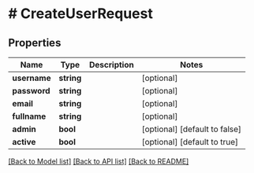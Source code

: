 # # CreateUserRequest

## Properties

Name | Type | Description | Notes
------------ | ------------- | ------------- | -------------
**username** | **string** |  | [optional]
**password** | **string** |  | [optional]
**email** | **string** |  | [optional]
**fullname** | **string** |  | [optional]
**admin** | **bool** |  | [optional] [default to false]
**active** | **bool** |  | [optional] [default to true]

[[Back to Model list]](../../README.md#models) [[Back to API list]](../../README.md#endpoints) [[Back to README]](../../README.md)
